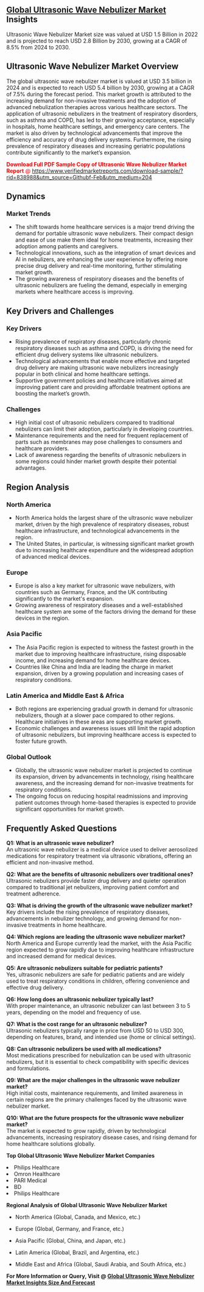 <h2><a href="https://www.verifiedmarketreports.com/download-sample/?rid=838988&amp;utm_source=Githubf&amp;utm_medium=204" target="_blank">Global Ultrasonic Wave Nebulizer Market</a> Insights</h2><p>Ultrasonic Wave Nebulizer Market size was valued at USD 1.5 Billion in 2022 and is projected to reach USD 2.8 Billion by 2030, growing at a CAGR of 8.5% from 2024 to 2030.</p><p> <h2>Ultrasonic Wave Nebulizer Market Overview</h2> <p>The global ultrasonic wave nebulizer market is valued at USD 3.5 billion in 2024 and is expected to reach USD 5.4 billion by 2030, growing at a CAGR of 7.5% during the forecast period. This market growth is attributed to the increasing demand for non-invasive treatments and the adoption of advanced nebulization therapies across various healthcare sectors. The application of ultrasonic nebulizers in the treatment of respiratory disorders, such as asthma and COPD, has led to their growing acceptance, especially in hospitals, home healthcare settings, and emergency care centers. The market is also driven by technological advancements that improve the efficiency and accuracy of drug delivery systems. Furthermore, the rising prevalence of respiratory diseases and increasing geriatric populations contribute significantly to the market’s expansion.</p> <p><p><span class=""><span style="color: #ff0000;"><strong>Download Full PDF Sample Copy of Ultrasonic Wave Nebulizer Market Report</strong> @ </span><a href="https://www.verifiedmarketreports.com/download-sample/?rid=838988&amp;utm_source=Githubf-Feb&amp;utm_medium=204" target="_blank">https://www.verifiedmarketreports.com/download-sample/?rid=838988&amp;utm_source=Githubf-Feb&amp;utm_medium=204</a></span></p></p> <h2>Dynamics</h2> <h3>Market Trends</h3> <ul> <li>The shift towards home healthcare services is a major trend driving the demand for portable ultrasonic wave nebulizers. Their compact design and ease of use make them ideal for home treatments, increasing their adoption among patients and caregivers.</li> <li>Technological innovations, such as the integration of smart devices and AI in nebulizers, are enhancing the user experience by offering more precise drug delivery and real-time monitoring, further stimulating market growth.</li> <li>The growing awareness of respiratory diseases and the benefits of ultrasonic nebulizers are fueling the demand, especially in emerging markets where healthcare access is improving.</li> </ul> <h2>Key Drivers and Challenges</h2> <h3>Key Drivers</h3> <ul> <li>Rising prevalence of respiratory diseases, particularly chronic respiratory diseases such as asthma and COPD, is driving the need for efficient drug delivery systems like ultrasonic nebulizers.</li> <li>Technological advancements that enable more effective and targeted drug delivery are making ultrasonic wave nebulizers increasingly popular in both clinical and home healthcare settings.</li> <li>Supportive government policies and healthcare initiatives aimed at improving patient care and providing affordable treatment options are boosting the market’s growth.</li> </ul> <h3>Challenges</h3> <ul> <li>High initial cost of ultrasonic nebulizers compared to traditional nebulizers can limit their adoption, particularly in developing countries.</li> <li>Maintenance requirements and the need for frequent replacement of parts such as membranes may pose challenges to consumers and healthcare providers.</li> <li>Lack of awareness regarding the benefits of ultrasonic nebulizers in some regions could hinder market growth despite their potential advantages.</li> </ul> <h2>Region Analysis</h2> <h3>North America</h3> <ul> <li>North America holds the largest share of the ultrasonic wave nebulizer market, driven by the high prevalence of respiratory diseases, robust healthcare infrastructure, and technological advancements in the region.</li> <li>The United States, in particular, is witnessing significant market growth due to increasing healthcare expenditure and the widespread adoption of advanced medical devices.</li> </ul> <h3>Europe</h3> <ul> <li>Europe is also a key market for ultrasonic wave nebulizers, with countries such as Germany, France, and the UK contributing significantly to the market's expansion.</li> <li>Growing awareness of respiratory diseases and a well-established healthcare system are some of the factors driving the demand for these devices in the region.</li> </ul> <h3>Asia Pacific</h3> <ul> <li>The Asia Pacific region is expected to witness the fastest growth in the market due to improving healthcare infrastructure, rising disposable income, and increasing demand for home healthcare devices.</li> <li>Countries like China and India are leading the charge in market expansion, driven by a growing population and increasing cases of respiratory conditions.</li> </ul> <h3>Latin America and Middle East & Africa</h3> <ul> <li>Both regions are experiencing gradual growth in demand for ultrasonic nebulizers, though at a slower pace compared to other regions. Healthcare initiatives in these areas are supporting market growth.</li> <li>Economic challenges and awareness issues still limit the rapid adoption of ultrasonic nebulizers, but improving healthcare access is expected to foster future growth.</li> </ul> <h3>Global Outlook</h3> <ul> <li>Globally, the ultrasonic wave nebulizer market is projected to continue its expansion, driven by advancements in technology, rising healthcare awareness, and the increasing demand for non-invasive treatments for respiratory conditions.</li> <li>The ongoing focus on reducing hospital readmissions and improving patient outcomes through home-based therapies is expected to provide significant opportunities for market growth.</li> </ul> <h2>Frequently Asked Questions</h2> <p><strong>Q1: What is an ultrasonic wave nebulizer?</strong><br>An ultrasonic wave nebulizer is a medical device used to deliver aerosolized medications for respiratory treatment via ultrasonic vibrations, offering an efficient and non-invasive method.</p> <p><strong>Q2: What are the benefits of ultrasonic nebulizers over traditional ones?</strong><br>Ultrasonic nebulizers provide faster drug delivery and quieter operation compared to traditional jet nebulizers, improving patient comfort and treatment adherence.</p> <p><strong>Q3: What is driving the growth of the ultrasonic wave nebulizer market?</strong><br>Key drivers include the rising prevalence of respiratory diseases, advancements in nebulizer technology, and growing demand for non-invasive treatments in home healthcare.</p> <p><strong>Q4: Which regions are leading the ultrasonic wave nebulizer market?</strong><br>North America and Europe currently lead the market, with the Asia Pacific region expected to grow rapidly due to improving healthcare infrastructure and increased demand for medical devices.</p> <p><strong>Q5: Are ultrasonic nebulizers suitable for pediatric patients?</strong><br>Yes, ultrasonic nebulizers are safe for pediatric patients and are widely used to treat respiratory conditions in children, offering convenience and effective drug delivery.</p> <p><strong>Q6: How long does an ultrasonic nebulizer typically last?</strong><br>With proper maintenance, an ultrasonic nebulizer can last between 3 to 5 years, depending on the model and frequency of use.</p> <p><strong>Q7: What is the cost range for an ultrasonic nebulizer?</strong><br>Ultrasonic nebulizers typically range in price from USD 50 to USD 300, depending on features, brand, and intended use (home or clinical settings).</p> <p><strong>Q8: Can ultrasonic nebulizers be used with all medications?</strong><br>Most medications prescribed for nebulization can be used with ultrasonic nebulizers, but it is essential to check compatibility with specific devices and formulations.</p> <p><strong>Q9: What are the major challenges in the ultrasonic wave nebulizer market?</strong><br>High initial costs, maintenance requirements, and limited awareness in certain regions are the primary challenges faced by the ultrasonic wave nebulizer market.</p> <p><strong>Q10: What are the future prospects for the ultrasonic wave nebulizer market?</strong><br>The market is expected to grow rapidly, driven by technological advancements, increasing respiratory disease cases, and rising demand for home healthcare solutions globally.</p> </p><p><strong>Top Global Ultrasonic Wave Nebulizer Market Companies</strong></p><div data-test-id=""><p><li>Philips Healthcare</li><li> Omron Healthcare</li><li> PARI Medical</li><li> BD</li><li> Philips Healthcare</li></p><div><strong>Regional Analysis of&nbsp;Global Ultrasonic Wave Nebulizer Market</strong></div><ul><li dir="ltr"><p dir="ltr">North America&nbsp;(Global, Canada, and Mexico, etc.)</p></li><li dir="ltr"><p dir="ltr">Europe (Global, Germany, and France, etc.)</p></li><li dir="ltr"><p dir="ltr">Asia Pacific&nbsp;(Global, China, and Japan, etc.)</p></li><li dir="ltr"><p dir="ltr">Latin America&nbsp;(Global, Brazil, and Argentina, etc.)</p></li><li dir="ltr">Middle East and Africa&nbsp;(Global, Saudi Arabia, and South Africa, etc.)</li></ul><p><strong>For More Information or Query, Visit @&nbsp;</strong><strong><a href="https://www.verifiedmarketreports.com/product/ultrasonic-wave-nebulizer-market/?utm_source=Githubf&amp;utm_medium=204" target="_blank">Global Ultrasonic Wave Nebulizer Market Insights Size And Forecast</a></strong></p></div>
